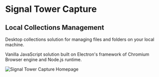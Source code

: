 

# Signal Tower Capture

## Local Collections Management


Desktop collections solution for managing files and folders on your local machine.


Vanilla JavaScript solution built on Electron's framework of Chromium Browser engine and Node.js runtime.


![Signal Tower Capture Homepage](/imgs/stc-homepage.jpg)